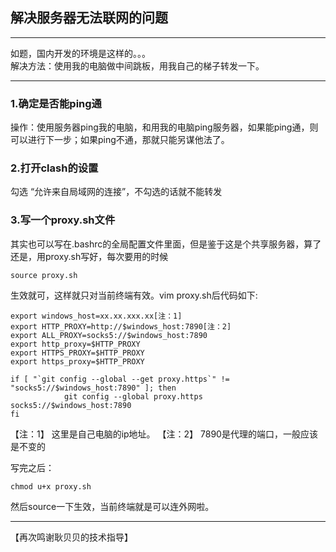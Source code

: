 ## 解决服务器无法联网的问题
***
如题，国内开发的环境是这样的。。。   
解决方法：使用我的电脑做中间跳板，用我自己的梯子转发一下。
***

### 1.确定是否能ping通

操作：使用服务器ping我的电脑，和用我的电脑ping服务器，如果能ping通，则可以进行下一步；如果ping不通，那就只能另谋他法了。

### 2.打开clash的设置

勾选 “允许来自局域网的连接”，不勾选的话就不能转发

### 3.写一个proxy.sh文件
其实也可以写在.bashrc的全局配置文件里面，但是鉴于这是个共享服务器，算了还是，用proxy.sh写好，每次要用的时候
```
source proxy.sh
```
生效就可，这样就只对当前终端有效。vim proxy.sh后代码如下:
```
export windows_host=xx.xx.xxx.xx[注：1]
export HTTP_PROXY=http://$windows_host:7890[注：2]
export ALL_PROXY=socks5://$windows_host:7890
export http_proxy=$HTTP_PROXY
export HTTPS_PROXY=$HTTP_PROXY
export https_proxy=$HTTP_PROXY

if [ "`git config --global --get proxy.https`" != "socks5://$windows_host:7890" ]; then
            git config --global proxy.https socks5://$windows_host:7890
fi
```
【注：1】 这里是自己电脑的ip地址。
【注：2】 7890是代理的端口，一般应该是不变的

写完之后：
```
chmod u+x proxy.sh 
```
然后source一下生效，当前终端就是可以连外网啦。

***
【再次鸣谢耿贝贝的技术指导】